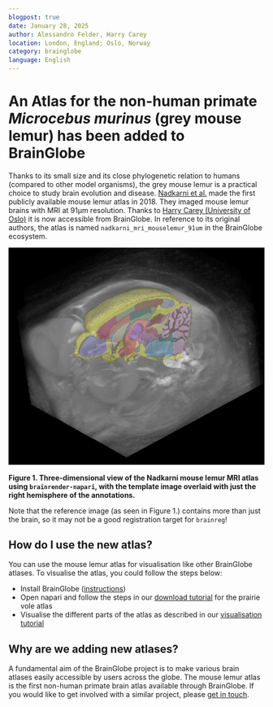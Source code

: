 ```yaml
---
blogpost: true
date: January 28, 2025
author: Alessandro Felder, Harry Carey
location: London, England; Oslo, Norway
category: brainglobe
language: English
---
```


# An Atlas for the non-human primate _Microcebus murinus_ (grey mouse lemur) has been added to BrainGlobe

Thanks to its small size and its close phylogenetic relation to humans (compared to other model organisms), the grey mouse lemur is a practical choice to study brain evolution and disease. [Nadkarni et al.](https://doi.org/10.1016/j.dib.2018.10.067) made the first publicly available mouse lemur atlas in 2018. They imaged mouse lemur brains with MRI at 91μm resolution.  Thanks to [Harry Carey (University of Oslo)](https://github.com/PolarBean) it is now accessible from BrainGlobe. In reference to its original authors, the atlas is named `nadkarni_mri_mouselemur_91um` in the BrainGlobe ecosystem.

![axolotl brain atlas annotations](./images/mouse_lemur_3d.png)

**Figure 1. Three-dimensional view of the Nadkarni mouse lemur MRI atlas using `brainrender-napari`, with the template image overlaid with just the right hemisphere of the annotations.**

Note that the reference image (as seen in Figure 1.) contains more than just the brain, so it may not be a good registration target for `brainreg`!

## How do I use the new atlas?

You can use the mouse lemur atlas for visualisation like other BrainGlobe atlases. To visualise the atlas, you could follow the steps below:

* Install BrainGlobe ([instructions](/documentation/index))
* Open napari and follow the steps in our [download tutorial](/tutorials/manage-atlases-in-GUI.md) for the prairie vole atlas
* Visualise the different parts of the atlas as described in our [visualisation tutorial](/tutorials/visualise-atlas-napari)

## Why are we adding new atlases?

A fundamental aim of the BrainGlobe project is to make various brain atlases easily accessible by users across the globe. The mouse lemur atlas is the first non-human primate brain atlas available through BrainGlobe. If you would like to get involved with a similar project, please [get in touch](/contact).
